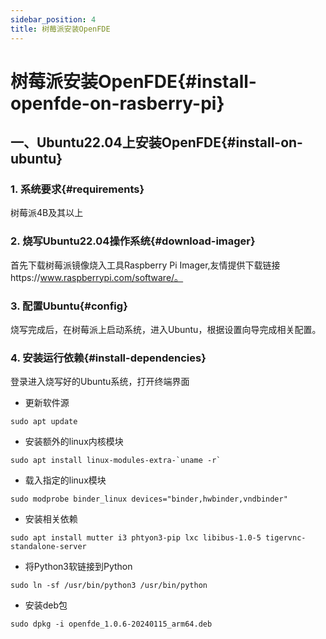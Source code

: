 ```yaml
---
sidebar_position: 4
title: 树莓派安装OpenFDE
---
```


# 树莓派安装OpenFDE{#install-openfde-on-rasberry-pi}

## 一、Ubuntu22.04上安装OpenFDE{#install-on-ubuntu}

### 1. 系统要求{#requirements}

树莓派4B及其以上

### 2. 烧写Ubuntu22.04操作系统{#download-imager}

首先下载树莓派镜像烧入工具Raspberry Pi Imager,友情提供下载链接https://www.raspberrypi.com/software/。

### 3. 配置Ubuntu{#config}

烧写完成后，在树莓派上启动系统，进入Ubuntu，根据设置向导完成相关配置。

### 4. 安装运行依赖{#install-dependencies}

登录进入烧写好的Ubuntu系统，打开终端界面

- 更新软件源

```
sudo apt update
```

- 安装额外的linux内核模块
  
```
sudo apt install linux-modules-extra-`uname -r`
```

- 载入指定的linux模块

```
sudo modprobe binder_linux devices="binder,hwbinder,vndbinder"
```

- 安装相关依赖

```
sudo apt install mutter i3 phtyon3-pip lxc libibus-1.0-5 tigervnc-standalone-server
```

- 将Python3软链接到Python
  
```
sudo ln -sf /usr/bin/python3 /usr/bin/python
```

- 安装deb包

```
sudo dpkg -i openfde_1.0.6-20240115_arm64.deb
```